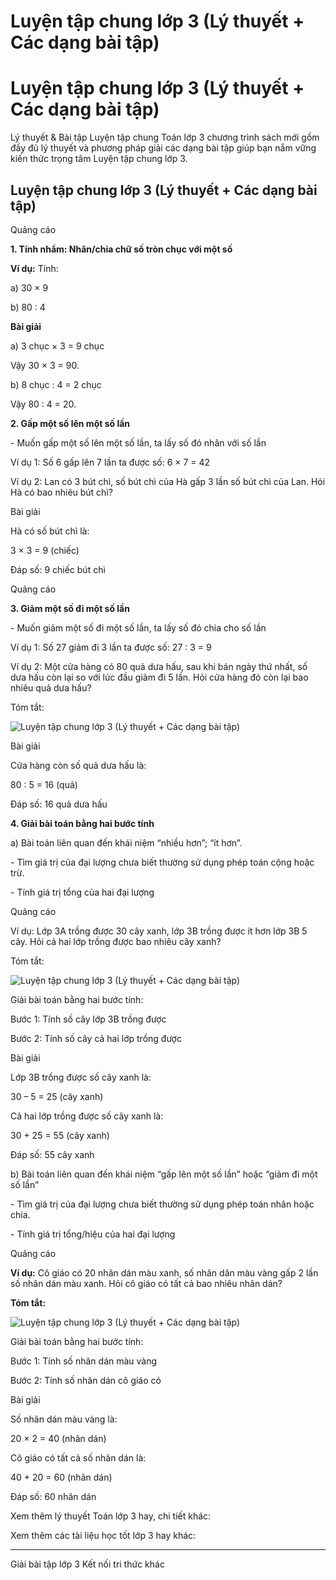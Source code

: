 # Luyện tập chung lớp 3 (Lý thuyết + Các dạng bài tập)

# Luyện tập chung lớp 3 (Lý thuyết + Các dạng bài tập)

Lý thuyết & Bài tập Luyện tập chung Toán lớp 3 chương trình sách mới gồm đầy đủ lý thuyết và phương pháp giải các dạng bài tập giúp bạn nắm vững kiến thức trọng tâm Luyện tập chung lớp 3.

## Luyện tập chung lớp 3 (Lý thuyết + Các dạng bài tập)

Quảng cáo

**1\. Tính nhẩm: Nhân/chia chữ số tròn chục với một số**

**Ví dụ:** Tính:

a) 30 × 9 

b) 80 : 4

**Bài giải**

a) 3 chục × 3 = 9 chục

Vậy 30 × 3 = 90.

b) 8 chục : 4 = 2 chục

Vậy 80 : 4 = 20.

**2\. Gấp một số lên một số lần**

\- Muốn gấp một số lên một số lần, ta lấy số đó nhân với số lần

Ví dụ 1: Số 6 gấp lên 7 lần ta được số: 6 × 7 = 42 

Ví dụ 2: Lan có 3 bút chì, số bút chì của Hà gấp 3 lần số bút chì của Lan. Hỏi Hà có bao nhiêu bút chì?

Bài giải

Hà có số bút chì là:

3 × 3 = 9 (chiếc)

Đáp số: 9 chiếc bút chì

Quảng cáo

**3\. Giảm một số đi một số lần**

\- Muốn giảm một số đi một số lần, ta lấy số đó chia cho số lần

Ví dụ 1: Số 27 giảm đi 3 lần ta được số: 27 : 3 = 9

Ví dụ 2: Một cửa hàng có 80 quả dưa hấu, sau khi bán ngày thứ nhất, số dưa hấu còn lại so với lúc đầu giảm đi 5 lần. Hỏi cửa hàng đó còn lại bao nhiêu quả dưa hấu?

Tóm tắt: 

![Luyện tập chung lớp 3 \(Lý thuyết + Các dạng bài tập\)](https://vietjack.com/toan-3-kn/images/ly-thuyet-bai-29-luyen-tap-chung-trang-83-84.PNG)

Bài giải

Cửa hàng còn số quả dưa hấu là:

80 : 5 = 16 (quả)

Đáp số: 16 quả dưa hấu

**4\. Giải bài toán bằng hai bước tính**

a) Bài toán liên quan đến khái niệm “nhiều hơn”; “ít hơn”.

\- Tìm giá trị của đại lượng chưa biết thường sử dụng phép toán cộng hoặc trừ.

\- Tính giá trị tổng của hai đại lượng

Quảng cáo

Ví dụ: Lớp 3A trồng được 30 cây xanh, lớp 3B trồng được ít hơn lớp 3B 5 cây. Hỏi cả hai lớp trồng được bao nhiêu cây xanh?

Tóm tắt:

![Luyện tập chung lớp 3 \(Lý thuyết + Các dạng bài tập\)](https://vietjack.com/toan-3-kn/images/ly-thuyet-bai-29-luyen-tap-chung-trang-83-84-a.PNG)

Giải bài toán bằng hai bước tính:

Bước 1: Tính số cây lớp 3B trồng được

Bước 2: Tính số cây cả hai lớp trồng được

Bài giải

Lớp 3B trồng được số cây xanh là:

30 – 5 = 25 (cây xanh)

Cả hai lớp trồng được số cây xanh là:

30 + 25 = 55 (cây xanh)

Đáp số: 55 cây xanh

b) Bài toán liên quan đến khái niệm “gấp lên một số lần” hoặc “giảm đi một số lần”

\- Tìm giá trị của đại lượng chưa biết thường sử dụng phép toán nhân hoặc chia.

\- Tính giá trị tổng/hiệu của hai đại lượng

Quảng cáo

**Ví dụ:** Cô giáo có 20 nhãn dán màu xanh, số nhãn dãn màu vàng gấp 2 lần số nhãn dán màu xanh. Hỏi cô giáo có tất cả bao nhiêu nhãn dán?

**Tóm tắt:**

![Luyện tập chung lớp 3 \(Lý thuyết + Các dạng bài tập\)](https://vietjack.com/toan-3-kn/images/ly-thuyet-bai-29-luyen-tap-chung-trang-83-84-a1.PNG)

Giải bài toán bằng hai bước tính:

Bước 1: Tính số nhãn dán màu vàng

Bước 2: Tính số nhãn dán cô giáo có

Bài giải

Số nhãn dán màu vàng là:

20 × 2 = 40 (nhãn dán)

Cô giáo có tất cả số nhãn dán là:

40 + 20 = 60 (nhãn dán)

Đáp số: 60 nhãn dán

Xem thêm lý thuyết Toán lớp 3 hay, chi tiết khác:

Xem thêm các tài liệu học tốt lớp 3 hay khác:

* * *

Giải bài tập lớp 3 Kết nối tri thức khác
